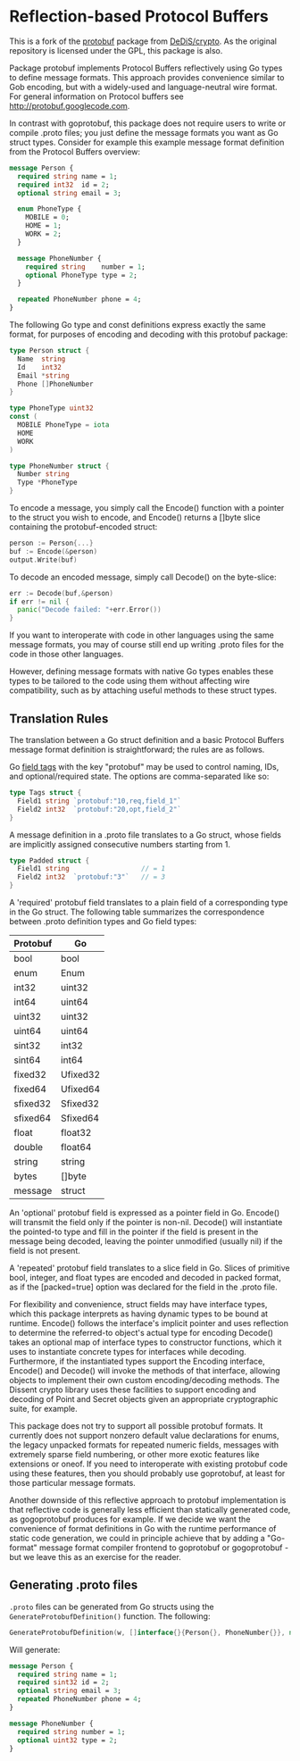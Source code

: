 # Reflection-based Protocol Buffers

This is a fork of the
[protobuf](https://github.com/DeDiS/crypto/tree/master/protobuf) package from
[DeDiS/crypto](https://github.com/DeDiS/crypto). As the original repository is
licensed under the GPL, this package is also.

Package protobuf implements Protocol Buffers reflectively using Go types to
define message formats. This approach provides convenience similar to Gob
encoding, but with a widely-used and language-neutral wire format. For general
information on Protocol buffers see http://protobuf.googlecode.com.

In contrast with goprotobuf, this package does not require users to write or
compile .proto files; you just define the message formats you want as Go
struct types. Consider for example this example message format definition from
the Protocol Buffers overview:

```protobuf
message Person {
  required string name = 1;
  required int32  id = 2;
  optional string email = 3;

  enum PhoneType {
    MOBILE = 0;
    HOME = 1;
    WORK = 2;
  }

  message PhoneNumber {
    required string    number = 1;
    optional PhoneType type = 2;
  }

  repeated PhoneNumber phone = 4;
}
```

The following Go type and const definitions express exactly the same format,
for purposes of encoding and decoding with this protobuf package:

```go
type Person struct {
  Name  string
  Id    int32
  Email *string
  Phone []PhoneNumber
}

type PhoneType uint32
const (
  MOBILE PhoneType = iota
  HOME
  WORK
)

type PhoneNumber struct {
  Number string
  Type *PhoneType
}
```

To encode a message, you simply call the Encode() function
with a pointer to the struct you wish to encode, and
Encode() returns a []byte slice containing the protobuf-encoded struct:

```go
person := Person{...}
buf := Encode(&person)
output.Write(buf)
```

To decode an encoded message, simply call Decode() on the byte-slice:

```go
err := Decode(buf,&person)
if err != nil {
  panic("Decode failed: "+err.Error())
}
```

If you want to interoperate with code in other languages
using the same message formats, you may of course still end up writing
.proto files for the code in those other languages.

However, defining message formats with native Go types enables these types
to be tailored to the code using them without affecting wire compatibility,
such as by attaching useful methods to these struct types.

## Translation Rules

The translation between a Go struct definition and a basic Protocol Buffers
message format definition is straightforward; the rules are as follows.

Go [field tags](https://golang.org/ref/spec#Struct_types) with the key
"protobuf" may be used to control naming, IDs, and optional/required state.
The options are comma-separated like so:

```go
type Tags struct {
  Field1 string `protobuf:"10,req,field_1"`
  Field2 int32  `protobuf:"20,opt,field_2"`
}
```

A message definition in a .proto file translates to a Go struct, whose fields
are implicitly assigned consecutive numbers starting from 1.

```go
type Padded struct {
  Field1 string                  // = 1
  Field2 int32  `protobuf:"3"`   // = 3
}
```

A 'required' protobuf field translates to a plain field of a corresponding
type in the Go struct. The following table summarizes the correspondence
between .proto definition types and Go field types:

Protobuf  |  Go
----------|---------
bool      | bool
enum      | Enum
int32     | uint32
int64     | uint64
uint32    | uint32
uint64    | uint64
sint32    | int32
sint64    | int64
fixed32   | Ufixed32
fixed64   | Ufixed64
sfixed32  | Sfixed32
sfixed64  | Sfixed64
float     | float32
double    | float64
string    | string
bytes     | []byte
message   | struct

An 'optional' protobuf field is expressed as a pointer field in Go.
Encode() will transmit the field only if the pointer is non-nil.
Decode() will instantiate the pointed-to type and fill in the pointer
if the field is present in the message being decoded,
leaving the pointer unmodified (usually nil) if the field is not present.

A 'repeated' protobuf field translates to a slice field in Go.
Slices of primitive bool, integer, and float types are encoded
and decoded in packed format, as if the [packed=true] option
was declared for the field in the .proto file.

For flexibility and convenience, struct fields may have interface types,
which this package interprets as having dynamic types to be bound at runtime.
Encode() follows the interface's implicit pointer and uses reflection
to determine the referred-to object's actual type for encoding
Decode() takes an optional map of interface types to constructor functions,
which it uses to instantiate concrete types for interfaces while decoding.
Furthermore, if the instantiated types support the Encoding interface,
Encode() and Decode() will invoke the methods of that interface,
allowing objects to implement their own custom encoding/decoding methods.
The Dissent crypto library uses these facilities to support
encoding and decoding of Point and Secret objects given an appropriate
cryptographic suite, for example.

This package does not try to support all possible protobuf formats. It
currently does not support nonzero default value declarations for enums, the
legacy unpacked formats for repeated numeric fields, messages with extremely
sparse field numbering, or other more exotic features like extensions or
oneof. If you need to interoperate with existing protobuf code using these
features, then you should probably use goprotobuf, at least for those
particular message formats.

Another downside of this reflective approach to protobuf implementation is
that reflective code is generally less efficient than statically generated
code, as gogoprotobuf produces for example. If we decide we want the
convenience of format definitions in Go with the runtime performance of static
code generation, we could in principle achieve that by adding a "Go-format"
message format compiler frontend to goprotobuf or gogoprotobuf - but we leave
this as an exercise for the reader.


## Generating .proto files

`.proto` files can be generated from Go structs using the
`GenerateProtobufDefinition()` function. The following:

```go
GenerateProtobufDefinition(w, []interface{}{Person{}, PhoneNumber{}}, nil)
```

Will generate:

```protobuf
message Person {
  required string name = 1;
  required sint32 id = 2;
  optional string email = 3;
  repeated PhoneNumber phone = 4;
}

message PhoneNumber {
  required string number = 1;
  optional uint32 type = 2;
}
```
